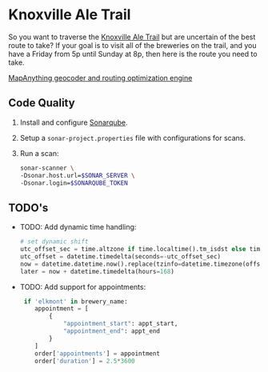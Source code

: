 # Knoxville Ale Trail

So you want to traverse the [Knoxville Ale Trail](https://knoxvillebrewers.com/ale-trail/) but are uncertain of the best route to take? If your goal is to visit all of the breweries on the trail, and you have a Friday from 5p until Sunday at 8p, then here is the route you need to take.

[MapAnything geocoder and routing optimization engine](https://developer.mapanything.com/)

## Code Quality

1. Install and configure [Sonarqube](https://docs.sonarqube.org/latest/).

2. Setup a `sonar-project.properties` file with configurations for scans.

3. Run a scan:

    ```bash
    sonar-scanner \
    -Dsonar.host.url=$SONAR_SERVER \
    -Dsonar.login=$SONARQUBE_TOKEN
    ```

## TODO's

* TODO: Add dynamic time handling:

    ```python
    # set dynamic shift
    utc_offset_sec = time.altzone if time.localtime().tm_isdst else time.timezone
    utc_offset = datetime.timedelta(seconds=-utc_offset_sec)
    now = datetime.datetime.now().replace(tzinfo=datetime.timezone(offset=utc_offset))
    later = now + datetime.timedelta(hours=168)
    ```

* TODO: Add support for appointments:

    ```python
     if 'elkmont' in brewery_name:
        appointment = [
            {
                "appointment_start": appt_start,
                "appointment_end": appt_end
            }
        ]
        order['appointments'] = appointment
        order['duration'] = 2.5*3600
    ```
